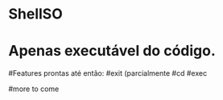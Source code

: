 # ShellSO


# Apenas executável do código.

#Features prontas até então:
#exit (parcialmente
#cd
#exec


#more to come
